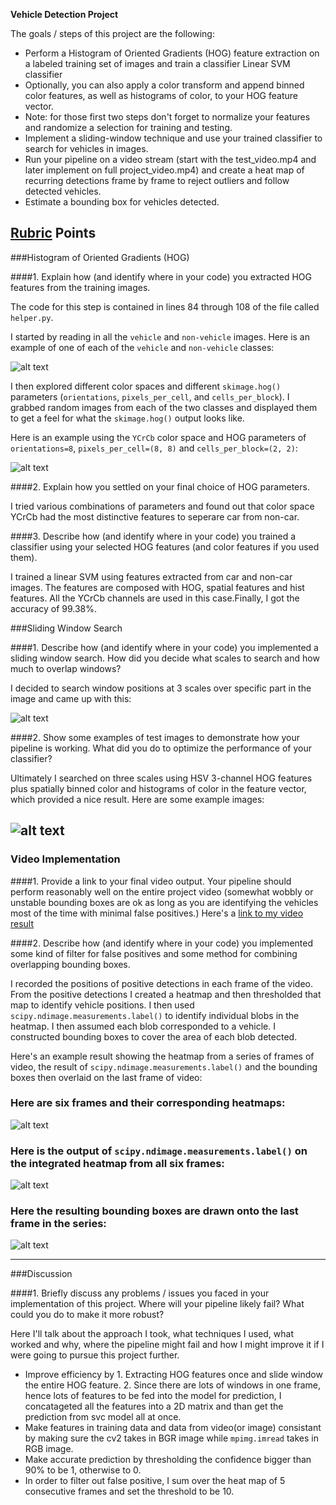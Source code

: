 **Vehicle Detection Project**

The goals / steps of this project are the following:

* Perform a Histogram of Oriented Gradients (HOG) feature extraction on a labeled training set of images and train a classifier Linear SVM classifier
* Optionally, you can also apply a color transform and append binned color features, as well as histograms of color, to your HOG feature vector. 
* Note: for those first two steps don't forget to normalize your features and randomize a selection for training and testing.
* Implement a sliding-window technique and use your trained classifier to search for vehicles in images.
* Run your pipeline on a video stream (start with the test_video.mp4 and later implement on full project_video.mp4) and create a heat map of recurring detections frame by frame to reject outliers and follow detected vehicles.
* Estimate a bounding box for vehicles detected.

[//]: # (Image References)
[image1]: ./output_images/car_notcar.png
[image2]: ./output_images/car_notcar_HOG.png
[image3]: ./output_images/sliding_window.png 
[image4]: ./output_images/examples.png 
[image5]: ./output_images/threshold.png
[image6]: ./output_images/label_output.png
[image7]: ./output_images/output.png
[video1]: ./project_video_output.mp4

## [Rubric](https://review.udacity.com/#!/rubrics/513/view) Points

###Histogram of Oriented Gradients (HOG)

####1. Explain how (and identify where in your code) you extracted HOG features from the training images.

The code for this step is contained  in lines 84 through 108 of the file called `helper.py`.  

I started by reading in all the `vehicle` and `non-vehicle` images.  Here is an example of one of each of the `vehicle` and `non-vehicle` classes:

![alt text][image1]

I then explored different color spaces and different `skimage.hog()` parameters (`orientations`, `pixels_per_cell`, and `cells_per_block`).  I grabbed random images from each of the two classes and displayed them to get a feel for what the `skimage.hog()` output looks like.

Here is an example using the `YCrCb` color space and HOG parameters of `orientations=8`, `pixels_per_cell=(8, 8)` and `cells_per_block=(2, 2)`:


![alt text][image2]

####2. Explain how you settled on your final choice of HOG parameters.

I tried various combinations of parameters and found out that color space YCrCb had the most distinctive features to seperare car from non-car.

####3. Describe how (and identify where in your code) you trained a classifier using your selected HOG features (and color features if you used them).

I trained a linear SVM using features extracted from car and non-car images. The features are composed with HOG, spatial features and hist features. All the YCrCb channels are used in this case.Finally, I got the accuracy of 99.38%.

###Sliding Window Search

####1. Describe how (and identify where in your code) you implemented a sliding window search.  How did you decide what scales to search and how much to overlap windows?

I decided to search window positions at 3 scales over specific part in the image and came up with this:

![alt text][image3]

####2. Show some examples of test images to demonstrate how your pipeline is working.  What did you do to optimize the performance of your classifier?

Ultimately I searched on three scales using HSV 3-channel HOG features plus spatially binned color and histograms of color in the feature vector, which provided a nice result.  Here are some example images:

![alt text][image4]
---

### Video Implementation

####1. Provide a link to your final video output.  Your pipeline should perform reasonably well on the entire project video (somewhat wobbly or unstable bounding boxes are ok as long as you are identifying the vehicles most of the time with minimal false positives.)
Here's a [link to my video result](./project_video_output.mp4)


####2. Describe how (and identify where in your code) you implemented some kind of filter for false positives and some method for combining overlapping bounding boxes.

I recorded the positions of positive detections in each frame of the video.  From the positive detections I created a heatmap and then thresholded that map to identify vehicle positions.  I then used `scipy.ndimage.measurements.label()` to identify individual blobs in the heatmap.  I then assumed each blob corresponded to a vehicle.  I constructed bounding boxes to cover the area of each blob detected.  

Here's an example result showing the heatmap from a series of frames of video, the result of `scipy.ndimage.measurements.label()` and the bounding boxes then overlaid on the last frame of video:

### Here are six frames and their corresponding heatmaps:

![alt text][image5]

### Here is the output of `scipy.ndimage.measurements.label()` on the integrated heatmap from all six frames:
![alt text][image6]

### Here the resulting bounding boxes are drawn onto the last frame in the series:
![alt text][image7]



---

###Discussion

####1. Briefly discuss any problems / issues you faced in your implementation of this project.  Where will your pipeline likely fail?  What could you do to make it more robust?

Here I'll talk about the approach I took, what techniques I used, what worked and why, where the pipeline might fail and how I might improve it if I were going to pursue this project further.  

- Improve efficiency by 1. Extracting HOG features once and slide window the entire HOG feature. 2. Since there are lots of windows in one frame, hence lots of features to be fed into the model for prediction, I concatageted all the features into a 2D matrix and than get the prediction from svc model all at once.
- Make features in training data and data from video(or image) consistant by making sure the cv2 takes in BGR image while `mpimg.imread` takes in RGB image.
- Make accurate prediction by thresholding the confidence bigger than 90% to be 1, otherwise to 0.
- In order to filter out false positive, I sum over the heat map of 5 consecutive frames and set the threshold to be 10. 
